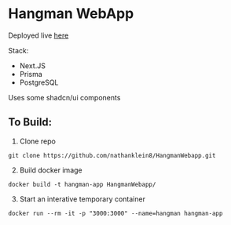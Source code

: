 # Hangman WebApp

Deployed live <a href="https://app.nklein.xyz/">here</a>

Stack:
* Next.JS
* Prisma
* PostgreSQL

Uses some shadcn/ui components

## To Build:

1. Clone repo
```shell
git clone https://github.com/nathanklein8/HangmanWebapp.git
```
2. Build docker image
```shell
docker build -t hangman-app HangmanWebapp/
```
3. Start an interative temporary container
```shell
docker run --rm -it -p "3000:3000" --name=hangman hangman-app
```
